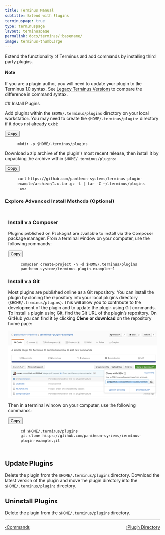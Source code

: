 ```yaml
---
title: Terminus Manual
subtitle: Extend with Plugins
terminuspage: true
type: terminuspage
layout: terminuspage
permalink: docs/terminus/:basename/
image: terminus-thumbLarge
---
```

Extend the functionality of Terminus and add commands by installing third party plugins.
<div class="alert alert-info">
<h4 class="info">Note</h4>
<p>If you are a plugin author, you will need to update your plugin to the Terminus 1.0 syntax. See <a href="/docs/terminus/get-started/legacy">Legacy Terminus Versions</a> to compare the difference in command syntax.</p>
</div>
## Install Plugins
<p class="instruction">Add plugins within the <code>$HOME/.terminus/plugins</code> directory on your local workstation. You may need to create the <code>$HOME/.terminus/plugins</code> directory if it does not already exist:</p>
<div class="copy-snippet">
<button class="btn btn-default btn-clippy" data-clipboard-target="#terminus-plugin-install-mkdir">Copy</button>
<figure><pre id="terminus-plugin-install-mkdir"><code class="command bash" data-lang="bash">mkdir -p $HOME/.terminus/plugins</code></pre></figure>
</div>

<p class="instruction">Download a zip archive of the plugin's most recent release, then install it by unpacking the archive within <code>$HOME/.terminus/plugins</code>:</p>
<div class="copy-snippet">
<button class="btn btn-default btn-clippy" data-clipboard-target="#terminus-plugin-install-curl">Copy</button>
<figure><pre id="terminus-plugin-install-curl"><code class="command bash" data-lang="bash">curl https://github.com/pantheon-systems/terminus-plugin-example/archive/1.x.tar.gz -L | tar -C ~/.terminus/plugins -xvz</code></pre></figure>
</div>


<div class="panel panel-default">
  <div class="panel-heading">
  <a data-proofer-ignore data-toggle="collapse" data-target="#advance-installs"><h3 class="panel-title" style="cursor:pointer;">Explore Advanced Install Methods (Optional) <span class="caret"></h3></a>
  </div>
<div id="advance-installs" class="collapse" style="padding:10px;">
<h3>Install via Composer</h3>
<p class="instruction">Plugins published on Packagist are available to install via the Composer package manager. From a terminal window on your computer, use the following commands:</p>
<div class="copy-snippet">
<button class="btn btn-default btn-clippy" data-clipboard-target="#terminus-plugin-install-composer">Copy</button>
<figure><pre id="terminus-plugin-install-composer"><code class="command bash" data-lang="bash">composer create-project -n -d $HOME/.terminus/plugins pantheon-systems/terminus-plugin-example:~1
</code></pre></figure>
</div>
<h3>Install via Git</h3>
<p>Most plugins are published online as a Git repository. You can install the plugin by cloning the repository into your local plugins directory (<code>$HOME/.terminus/plugins</code>). This will allow you to contribute to the development of the plugin and to update the plugin using Git commands. To install a plugin using Git, find the Git URL of the plugin’s repository. On GitHub you can find it by clicking <strong>Clone or download</strong> on the repository home page:</p>
<img src="/source/docs/assets/images/terminus-plugin-install-git.png" alt="GitHub clone URL">
<p class="instruction">Then in a terminal window on your computer, use the following commands:</p>
<div class="copy-snippet">
<button class="btn btn-default btn-clippy" data-clipboard-target="#terminus-plugin-install-git">Copy</button>
<figure><pre id="terminus-plugin-install-git"><code class="command bash" data-lang="bash">cd $HOME/.terminus/plugins
git clone https://github.com/pantheon-systems/terminus-plugin-example.git</code></pre></figure>
</div>
</div>
</div>

## Update Plugins
Delete the plugin from the `$HOME/.terminus/plugins` directory. Download the latest version of the plugin and move the plugin directory into the `$HOME/.terminus/plugins` directory.
## Uninstall Plugins
Delete the plugin from the `$HOME/.terminus/plugins` directory.

<div class="terminus-pager">
  <hr>
  <a style="float:left;" href="/docs/terminus/commands"><span class="terminus-pager-lsaquo">&lsaquo;</span>Commands</a>
  <a style="float:right;" href="/docs/terminus/plugins/directory"><span class="terminus-pager-rsaquo">&rsaquo;</span>Plugin Directory</a>
</div>
